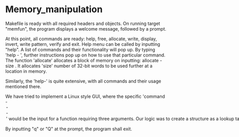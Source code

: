 # Memory_manipulation

Makefile is ready with all required headers and objects.
On running target "memfun", the program displays a welcome message, followed by a prompt.

At this point, all commands are ready: help, free, allocate, write, display, invert, write pattern, verify and exit.
Help menu can be called by inputting "help". A list of commands and their functionality will pop up. By typing 'help - <command>', further instructions pop up on how to use that particular command.
The function 'allocate' allocates a block of memory on inputting: allocate - size <size>. It allocates 'size' number of 32-bit words to be used further at a location in memory.

Similarly, the 'help-<command>' is quite extensive, with all commands and their usage mentioned there.

We have tried to implement a Linux style GUI, where the specific 'command - <option> - <option> - <option>' would be the input for a function requiring three arguments. Our logic was to create a structure as a lookup table, having a function pointer with the three arguments as character pointers. For functions requiring less than three inputs, the character pointers are passed as dummy. The program removes all spaces and breaks up the input string basis the '-', passing the string as parameter and the characters in between each '-' as options.
The required function is called based upon the input, with the characters in between each '-' being passed as arguments. Required processing is performed.
We have also added the option for offset, where if a command like write, invert, pattern or verify is used wth the option offset as: 'command - offset<offset size>', memory is automatically allocated as 'memory allocated + offset'. Instead of the user typing out the address everytime, only offset can be typed out, making the interface easier for user as well as for testing.

By inputting "q" or "Q" at the prompt, the program shall exit.
